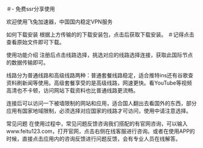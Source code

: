 ＃-
免费ssr分享使用

欢迎使用飞兔加速器，中国国内稳定VPN服务

如何下载安装
根据上方传输的的下载安装包，点击后获取下载安装。
＃记得点击查看原始文件即可下载。

使用功能介绍
注册后点击线路选择，挑选对应的线路选择连接，获取此国际节点的数据传输即可。

线路分为普通线路和高级线路两种：普通套餐线路稳定，适合推特ins还有谷歌查资料刷新闻等使用。高级套餐享受的是高级线路，网速更快。看YouTube等视频高清也不卡顿，访问网站下载资料也比普通线路更流畅。

连接后可以访问一下被墙限制的网站和应用，适合国人翻出去看国外的东西，部分应用有国家地域限制，必须选择对应国家的线路才可访问，使用中请注意选择。

常见问题
在使用过程中，常见问题反馈咨询我们搭配的有官网咨询，可以输入www.feitu123.com，打开官网，点击右侧在线客服进行咨询。或者在使用APP的时候，直接点击应用内的咨询反馈进行问题反馈，会有专业人员在线解答。
